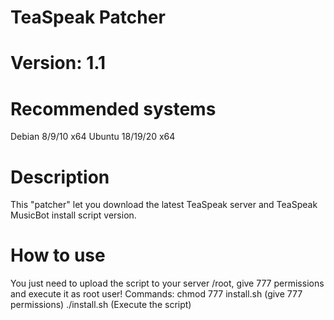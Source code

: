 # TeaSpeak Patcher
# Version: 1.1

# Recommended systems
Debian 8/9/10 x64
Ubuntu 18/19/20 x64

# Description
This "patcher" let you download the latest TeaSpeak server and TeaSpeak MusicBot install script version.

# How to use
You just need to upload the script to your server /root, give 777 permissions and execute it as root user!
Commands:
chmod 777 install.sh    (give 777 permissions)
./install.sh            (Execute the script)

